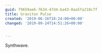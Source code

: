 ```yaml
---
guid: f9659ae6-7634-47d4-ba43-0aa5fa210c7f
title: Graviton Pulse
created: '2019-06-16T18:24:00+00:00'
changed: '2019-09-24T14:51:26+00:00'


---
```


Synthwave. 
